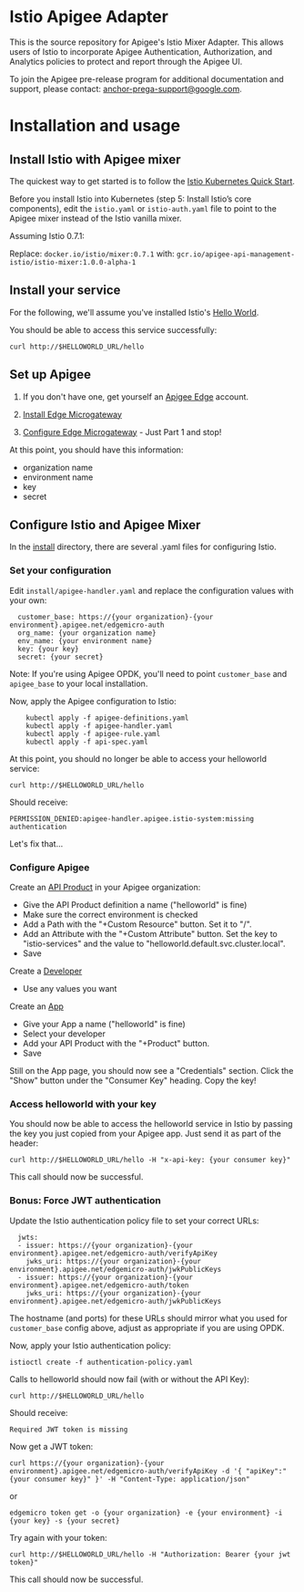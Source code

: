 # Istio Apigee Adapter

This is the source repository for Apigee's Istio Mixer Adapter. This allows users of Istio to
incorporate Apigee Authentication, Authorization, and Analytics policies to protect and
report through the Apigee UI.

To join the Apigee pre-release program for additional documentation and support, please contact:
<anchor-prega-support@google.com>.

# Installation and usage

## Install Istio with Apigee mixer

The quickest way to get started is to follow the [Istio Kubernetes Quick Start](https://istio.io/docs/setup/kubernetes/quick-start.html).

Before you install Istio into Kubernetes (step 5: Install Istio’s core components), edit the `istio.yaml` or `istio-auth.yaml` file to point to the Apigee mixer instead of the Istio vanilla mixer.

Assuming Istio 0.7.1:

Replace: `docker.io/istio/mixer:0.7.1` with: `gcr.io/apigee-api-management-istio/istio-mixer:1.0.0-alpha-1`

## Install your service

For the following, we'll assume you've installed Istio's [Hello World](https://github.com/istio/istio/tree/master/samples/helloworld).

You should be able to access this service successfully:

    curl http://$HELLOWORLD_URL/hello

## Set up Apigee

1. If you don't have one, get yourself an [Apigee Edge](https://login.apigee.com) account.

2. [Install Edge Microgateway](https://docs.apigee.com/api-platform/microgateway/2.5.x/installing-edge-microgateway)

3. [Configure Edge Microgateway](https://docs.apigee.com/api-platform/microgateway/2.5.x/setting-and-configuring-edge-microgateway#Part1) - Just Part 1 and stop!

At this point, you should have this information:

* organization name
* environment name
* key
* secret

## Configure Istio and Apigee Mixer

In the [install]() directory, there are several .yaml files for configuring Istio.

### Set your configuration 

Edit `install/apigee-handler.yaml` and replace the configuration values with your own:

      customer_base: https://{your organization}-{your environment}.apigee.net/edgemicro-auth
      org_name: {your organization name}
      env_name: {your environment name}
      key: {your key}
      secret: {your secret}

Note: If you're using Apigee OPDK, you'll need to point `customer_base` and `apigee_base` to your 
local installation.

Now, apply the Apigee configuration to Istio:

        kubectl apply -f apigee-definitions.yaml
        kubectl apply -f apigee-handler.yaml
        kubectl apply -f apigee-rule.yaml
        kubectl apply -f api-spec.yaml

At this point, you should no longer be able to access your helloworld service:

    curl http://$HELLOWORLD_URL/hello
    
Should receive:

    PERMISSION_DENIED:apigee-handler.apigee.istio-system:missing authentication
    
Let's fix that...

### Configure Apigee

Create an [API Product](https://apigee.com/apiproducts) in your Apigee organization:

* Give the API Product definition a name ("helloworld" is fine)
* Make sure the correct environment is checked
* Add a Path with the "+Custom Resource" button. Set it to "/".
* Add an Attribute with the "+Custom Attribute" button. Set the key to "istio-services" and the value to "helloworld.default.svc.cluster.local". 
* Save

Create a [Developer](https://apigee.com/developers)
* Use any values you want

Create an [App](https://apigee.com/apps)
* Give your App a name ("helloworld" is fine)
* Select your developer
* Add your API Product with the "+Product" button.
* Save

Still on the App page, you should now see a "Credentials" section. Click the "Show" button under the "Consumer Key" heading. Copy the key!

### Access helloworld with your key

You should now be able to access the helloworld service in Istio by passing the key you just copied from your Apigee app. Just send it as part of the header:
    
    curl http://$HELLOWORLD_URL/hello -H "x-api-key: {your consumer key}"

This call should now be successful.

### Bonus: Force JWT authentication

Update the Istio authentication policy file to set your correct URLs:

      jwts:
      - issuer: https://{your organization}-{your environment}.apigee.net/edgemicro-auth/verifyApiKey
        jwks_uri: https://{your organization}-{your environment}.apigee.net/edgemicro-auth/jwkPublicKeys
      - issuer: https://{your organization}-{your environment}.apigee.net/edgemicro-auth/token
        jwks_uri: https://{your organization}-{your environment}.apigee.net/edgemicro-auth/jwkPublicKeys
        
The hostname (and ports) for these URLs should mirror what you used for `customer_base` config above,
adjust as appropriate if you are using OPDK.

Now, apply your Istio authentication policy:

    istioctl create -f authentication-policy.yaml

Calls to helloworld should now fail (with or without the API Key):

    curl http://$HELLOWORLD_URL/hello
    
Should receive:

    Required JWT token is missing

Now get a JWT token:

    curl https://{your organization}-{your environment}.apigee.net/edgemicro-auth/verifyApiKey -d '{ "apiKey":"{your consumer key}" }' -H "Content-Type: application/json"

or

    edgemicro token get -o {your organization} -e {your environment} -i {your key} -s {your secret}

Try again with your token:

    curl http://$HELLOWORLD_URL/hello -H "Authorization: Bearer {your jwt token}"

This call should now be successful.
